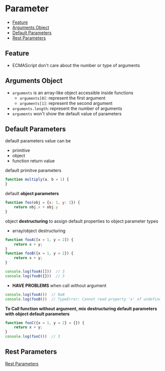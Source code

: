 # Parameter

* [Feature](#feature)
* [Arguments Object](#arguments-object)
* [Default Parameters](#default-parameters)
* [Rest Parameters](#rest-parameters)

## Feature

- ECMAScript don't care about the number or type of arguments

## Arguments Object

- `arguments` is an array-like object accessible inside functions
  - `arguments[0]`: represent the first argument
  - `arguments[1]`: represent the second argument
- `arguments.length`: represent the number of arguments
- `arguments` won't show the default value of parameters

## Default Parameters

default parameters value can be

- primitive
- object
- function return value

default primitve parameters

```javascript
function multiply(a, b = 1) {
}
```

default **object parameters**

```js
function foo(obj = {x: 1, y: 2}) {
    return obj.x + obj.y
}
```

object **destructuring** to assign default properties to object parameter types

- array/object destructuring

```js
function fooA([x = 1, y = 2]) {
    return x + y;
}
function fooB({x = 1, y = 2}) {
    return x + y;
}

console.log(fooA([]))  // 3
console.log(fooB({}))  // 3
```

- **HAVE PROBLEMS** when call without argument

```js
console.log(fooA())  // NaN
console.log(fooB())  // TypeError: Cannot read property 'x' of undefined
```

**To Call function without argument, mix destructuring default parameters with object default parameters**

```js
function fooC({x = 1, y = 2} = {}) {
    return x + y;
}
console.log(fooC())  // 3
```

## Rest Parameters

[Rest Parameters](javascript-function-rest-parameters.md)

